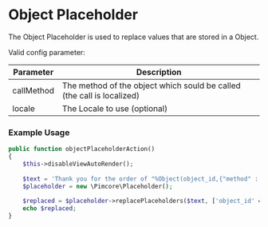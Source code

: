 # Object Placeholder
The Object Placeholder is used to replace values that are stored in a Object.

Valid config parameter:

| Parameter | Description |
| --------- | ----------- |
| callMethod | The method of the object which sould be called (the call is localized) |
| locale | The Locale to use (optional) |

### Example Usage
```php
public function objectPlaceholderAction()
{
    $this->disableViewAutoRender();
 
    $text = 'Thank you for the order of "%Object(object_id,{"method" : "getName"});"';
    $placeholder = new \Pimcore\Placeholder();
 
    $replaced = $placeholder->replacePlaceholders($text, ['object_id' => 73613, 'locale' => 'de_DE']);
    echo $replaced;
}
```